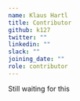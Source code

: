 ```yaml
---
name: Klaus Hartl
title: Contributor
github: k127
twitter: ""
linkedin: ""
slack: ""
joining_date: ""
role: contributor
---
```


Still waiting for this
